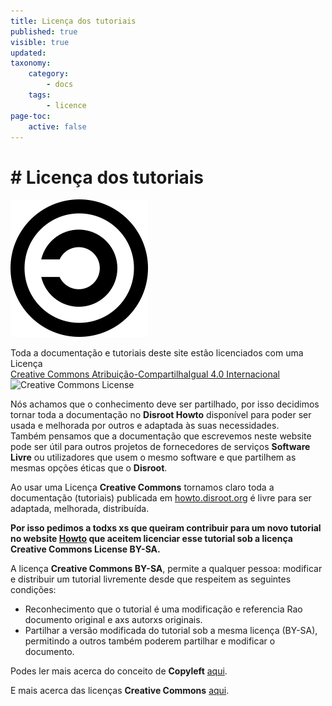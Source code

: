 ```yaml
---
title: Licença dos tutoriais
published: true
visible: true
updated:
taxonomy:
    category:
        - docs
    tags:
        - licence
page-toc:
    active: false
---
```


# # Licença dos tutoriais
![](en/copyleft.png)

Toda a documentação e tutoriais deste site estão licenciados com uma Licença <br><a rel="license" href="http://creativecommons.org/licenses/by-sa/4.0/">Creative Commons Atribuição-CompartilhaIgual 4.0 Internacional</a><br><img alt="Creative Commons License" style="border-width:0" src="https://i.creativecommons.org/l/by-sa/4.0/80x15.png"/>
<br>

Nós achamos que o conhecimento deve ser partilhado, por isso decidimos tornar toda a documentação no **Disroot Howto** disponível para poder ser usada e melhorada por outros e adaptada às suas necessidades.<br>
Também pensamos que a documentação que escrevemos neste website pode ser útil para outros projetos de fornecedores de serviços **Software Livre** ou utilizadores que usem o mesmo software e que partilhem as mesmas opções éticas que o **Disroot**.

Ao usar uma Licença **Creative Commons** tornamos claro toda a documentação (tutoriais) publicada em [howto.disroot.org](https://howto.disroot.org) é livre para ser adaptada, melhorada, distribuída.

**Por isso pedimos a todxs xs que queiram contribuir para um novo tutorial no website [Howto](https://howto.disroot.org) que aceitem licenciar esse tutorial sob a licença Creative Commons License BY-SA.**

A licença **Creative Commons BY-SA**, permite a qualquer pessoa: modificar e distribuir um tutorial livremente desde que respeitem as seguintes condições:
- Reconhecimento que o tutorial é uma modificação e referencia Rao documento original e axs autorxs originais.
- Partilhar a versão modificada do tutorial sob a mesma licença (BY-SA), permitindo a outros também poderem partilhar e modificar o documento.

Podes ler mais acerca do conceito de  **Copyleft** [aqui](https://en.wikipedia.org/wiki/Copyleft).

E mais acerca das licenças **Creative Commons** [aqui](https://creativecommons.org/).
